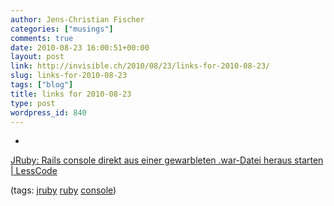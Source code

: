 ```yaml
---
author: Jens-Christian Fischer
categories: ["musings"]
comments: true
date: 2010-08-23 16:00:51+00:00
layout: post
link: http://invisible.ch/2010/08/23/links-for-2010-08-23/
slug: links-for-2010-08-23
tags: ["blog"]
title: links for 2010-08-23
type: post
wordpress_id: 840
---
```


  * 
                

[JRuby: Rails console direkt aus einer gewarbleten .war-Datei heraus starten | LessCode](http://www.lesscode.de/2010/08/22/rails-console-direkt-aus-einer-war-datei-starten/)


                
                

(tags: [jruby](http://delicious.com/jaycee/jruby) [ruby](http://delicious.com/jaycee/ruby) [console](http://delicious.com/jaycee/console))


            
